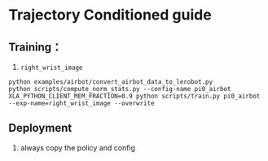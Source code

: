# Trajectory Conditioned guide

## Training：
1. `right_wrist_image`
```
python examples/airbot/convert_airbot_data_to_lerobot.py
python scripts/compute_norm_stats.py --config-name pi0_airbot
XLA_PYTHON_CLIENT_MEM_FRACTION=0.9 python scripts/train.py pi0_airbot --exp-name=right_wrist_image --overwrite
```




## Deployment
1. always copy the policy and config
